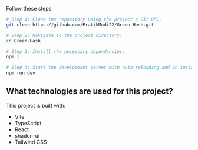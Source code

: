 Follow these steps:

```sh
# Step 1: Clone the repository using the project's Git URL.
git clone https://github.com/PratikModi22/Green-Hash.git

# Step 2: Navigate to the project directory.
cd Green-Hash

# Step 3: Install the necessary dependencies.
npm i

# Step 4: Start the development server with auto-reloading and an instant preview.
npm run dev
```



## What technologies are used for this project?

This project is built with:

- Vite
- TypeScript
- React
- shadcn-ui
- Tailwind CSS
